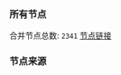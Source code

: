 ### 所有节点
合并节点总数: `2341`
[节点链接](https://raw.githubusercontent.com/rzhy1/11/master/sub/sub_merge_base64.txt)

### 节点来源